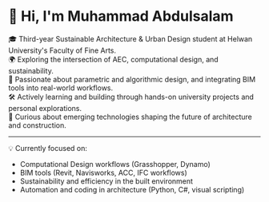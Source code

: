 # 👋 Hi, I'm Muhammad Abdulsalam

🎓 Third-year Sustainable Architecture & Urban Design student at Helwan University's Faculty of Fine Arts.  
🌍 Exploring the intersection of AEC, computational design, and sustainability.  
🧱 Passionate about parametric and algorithmic design, and integrating BIM tools into real-world workflows.  
🛠️ Actively learning and building through hands-on university projects and personal explorations.  
🚀 Curious about emerging technologies shaping the future of architecture and construction.

---

💡 Currently focused on:
- Computational Design workflows (Grasshopper, Dynamo)
- BIM tools (Revit, Navisworks, ACC, IFC workflows)
- Sustainability and efficiency in the built environment
- Automation and coding in architecture (Python, C#, visual scripting)

